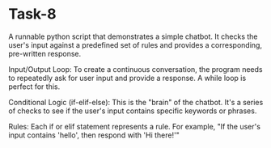 # Task-8
A runnable python script that demonstrates a simple chatbot.
It checks the user's input against a predefined set of rules and provides a corresponding, pre-written response.

Input/Output Loop: To create a continuous conversation, the program needs to repeatedly ask for user input and provide a response. A while loop is perfect for this.

Conditional Logic (if-elif-else): This is the "brain" of the chatbot. It's a series of checks to see if the user's input contains specific keywords or phrases.

Rules: Each if or elif statement represents a rule. For example, "If the user's input contains 'hello', then respond with 'Hi there!'"
